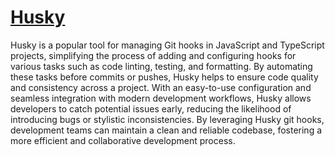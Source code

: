 # [Husky](https://typicode.github.io/husky/#/)

Husky is a popular tool for managing Git hooks in JavaScript and TypeScript projects, simplifying the process of adding and configuring hooks for various tasks such as code linting, testing, and formatting. By automating these tasks before commits or pushes, Husky helps to ensure code quality and consistency across a project. With an easy-to-use configuration and seamless integration with modern development workflows, Husky allows developers to catch potential issues early, reducing the likelihood of introducing bugs or stylistic inconsistencies. By leveraging Husky git hooks, development teams can maintain a clean and reliable codebase, fostering a more efficient and collaborative development process.
